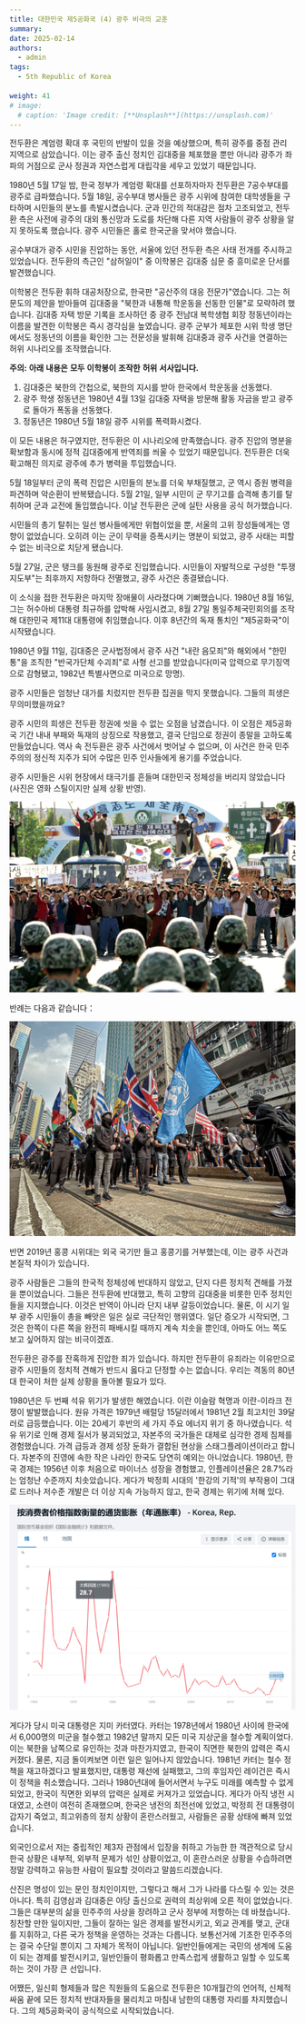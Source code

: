 ```yaml
---
title: 대한민국 제5공화국 (4) 광주 비극의 교훈
summary: 
date: 2025-02-14
authors:
  - admin
tags:
  - 5th Republic of Korea
  
weight: 41
# image:
  # caption: 'Image credit: [**Unsplash**](https://unsplash.com)'
---
```




전두환은 계엄령 확대 후 국민의 반발이 있을 것을 예상했으며, 특히 광주를 중점 관리 지역으로 삼았습니다. 이는 광주 출신 정치인 김대중을 체포했을 뿐만 아니라 광주가 좌파의 거점으로 군사 정권과 자연스럽게 대립각을 세우고 있었기 때문입니다.

1980년 5월 17일 밤, 한국 정부가 계엄령 확대를 선포하자마자 전두환은 7공수부대를 광주로 급파했습니다. 5월 18일, 공수부대 병사들은 광주 시위에 참여한 대학생들을 구타하며 시민들의 분노를 촉발시켰습니다. 군과 민간의 적대감은 점차 고조되었고, 전두환 측은 사전에 광주의 대외 통신망과 도로를 차단해 다른 지역 사람들이 광주 상황을 알지 못하도록 했습니다. 광주 시민들은 홀로 한국군을 맞서야 했습니다.

공수부대가 광주 시민을 진압하는 동안, 서울에 있던 전두환 측은 사태 전개를 주시하고 있었습니다. 전두환의 측근인 "삼허일이" 중 이학봉은 김대중 심문 중 흥미로운 단서를 발견했습니다.

이학봉은 전두환 휘하 대공처장으로, 한국판 "공산주의 대응 전문가"였습니다. 그는 허문도의 제안을 받아들여 김대중을 "북한과 내통해 학운동을 선동한 인물"로 모략하려 했습니다. 김대중 자택 방문 기록을 조사하던 중 광주 전남대 복학생협 회장 정동년이라는 이름을 발견한 이학봉은 즉시 경각심을 높였습니다. 광주 군부가 체포한 시위 학생 명단에서도 정동년의 이름을 확인한 그는 전문성을 발휘해 김대중과 광주 사건을 연결하는 허위 시나리오를 조작했습니다.

**주의:** **아래** **내용은** **모두** **이학봉이** **조작한** **허위** **서사입니다.**

1. 김대중은 북한의 간첩으로, 북한의 지시를 받아 한국에서 학운동을 선동했다.
2. 광주 학생 정동년은 1980년 4월 13일 김대중 자택을 방문해 활동 자금을 받고 광주로 돌아가 폭동을 선동했다.
3. 정동년은 1980년 5월 18일 광주 시위를 폭력화시켰다.

이 모든 내용은 허구였지만, 전두환은 이 시나리오에 만족했습니다. 광주 진압의 명분을 확보함과 동시에 정적 김대중에게 반역죄를 씌울 수 있었기 때문입니다. 전두환은 더욱 확고해진 의지로 광주에 추가 병력을 투입했습니다.

5월 18일부터 군의 폭력 진압은 시민들의 분노를 더욱 부채질했고, 군 역시 증원 병력을 파견하며 악순환이 반복됐습니다. 5월 21일, 일부 시민이 군 무기고를 습격해 총기를 탈취하며 군과 교전에 돌입했습니다. 이날 전두환은 군에 실탄 사용을 공식 허가했습니다.

시민들의 총기 탈취는 일선 병사들에게만 위협이었을 뿐, 서울의 고위 장성들에게는 영향이 없었습니다. 오히려 이는 군이 무력을 증폭시키는 명분이 되었고, 광주 사태는 피할 수 없는 비극으로 치닫게 됐습니다.

5월 27일, 군은 탱크를 동원해 광주로 진입했습니다. 시민들이 자발적으로 구성한 "투쟁 지도부"는 최후까지 저항하다 전멸했고, 광주 사건은 종결됐습니다.

이 소식을 접한 전두환은 마지막 장애물이 사라졌다며 기뻐했습니다. 1980년 8월 16일, 그는 허수아비 대통령 최규하를 압박해 사임시켰고, 8월 27일 통일주체국민회의를 조작해 대한민국 제11대 대통령에 취임했습니다. 이후 8년간의 독재 통치인 "제5공화국"이 시작됐습니다.

1980년 9월 11일, 김대중은 군사법정에서 광주 사건 "내란 음모죄"와 해외에서 "한민통"을 조직한 "반국가단체 수괴죄"로 사형 선고를 받았습니다(미국 압력으로 무기징역으로 감형됐고, 1982년 특별사면으로 미국으로 망명).

광주 시민들은 엄청난 대가를 치렀지만 전두환 집권을 막지 못했습니다. 그들의 희생은 무의미했을까요?

광주 시민의 희생은 전두환 정권에 씻을 수 없는 오점을 남겼습니다. 이 오점은 제5공화국 기간 내내 부패와 독재의 상징으로 작용했고, 결국 단임으로 정권이 종말을 고하도록 만들었습니다. 역사 속 전두환은 광주 사건에서 벗어날 수 없으며, 이 사건은 한국 민주주의의 정신적 지주가 되어 수많은 민주 인사들에게 용기를 주었습니다.

광주 시민들은 시위 현장에서 태극기를 흔들며 대한민국 정체성을 버리지 않았습니다(사진은 영화 스틸이지만 실제 상황 반영).

![](featured.jpg)

반례는 다음과 같습니다：

![](gd.jpg)

반면 2019년 홍콩 시위대는 외국 국기만 들고 홍콩기를 거부했는데, 이는 광주 사건과 본질적 차이가 있습니다.

광주 사람들은 그들의 한국적 정체성에 반대하지 않았고, 단지 다른 정치적 견해를 가졌을 뿐이었습니다. 그들은 전두환에 반대했고, 특히 고향의 김대중을 비롯한 민주 정치인들을 지지했습니다. 이것은 반역이 아니라 단지 내부 갈등이었습니다. 물론, 이 시기 일부 광주 시민들이 총을 빼앗은 일은 실로 극단적인 행위였다. 일단 증오가 시작되면, 그것은 한쪽이 다른 쪽을 완전히 패배시킬 때까지 계속 치솟을 뿐인데, 아마도 어느 쪽도 보고 싶어하지 않는 비극이겠죠.

전두환은 광주를 잔혹하게 진압한 죄가 있습니다. 하지만 전두환이 유죄라는 이유만으로 광주 시민들의 정치적 견해가 반드시 옳다고 단정할 수는 없습니다. 우리는 격동의 80년대 한국이 처한 실제 상황을 돌아볼 필요가 있다.

1980년은 두 번째 석유 위기가 발생한 해였습니다. 이란 이슬람 혁명과 이란-이라크 전쟁이 발발했습니다. 원유 가격은 1979년 배럴당 15달러에서 1981년 2월 최고치인 39달러로 급등했습니다. 이는 20세기 후반의 세 가지 주요 에너지 위기 중 하나였습니다. 석유 위기로 인해 경제 질서가 붕괴되었고, 자본주의 국가들은 대체로 심각한 경제 침체를 경험했습니다. 가격 급등과 경제 성장 둔화가 결합된 현상을 스태그플레이션이라고 합니다. 자본주의 진영에 속한 작은 나라인 한국도 당연히 예외는 아니었습니다. 1980년, 한국 경제는 1956년 이후 처음으로 마이너스 성장을 경험했고, 인플레이션율은 28.7%라는 엄청난 수준까지 치솟았습니다. 게다가 박정희 시대의 '한강의 기적'의 부작용이 그대로 드러나 저수준 개발은 더 이상 지속 가능하지 않고, 한국 경제는 위기에 처해 있다.

![](Korean%20CPI.png)

게다가 당시 미국 대통령은 지미 카터였다. 카터는 1978년에서 1980년 사이에 한국에서 6,000명의 미군을 철수했고 1982년 말까지 모든 미국 지상군을 철수할 계획이었다. 이는 북한을 남쪽으로 유인하는 것과 마찬가지였고, 한국이 직면한 북한의 압력은 즉시 커졌다. 물론, 지금 돌이켜보면 이런 일은 일어나지 않았습니다. 1981년 카터는 철수 정책을 재고하겠다고 발표했지만, 대통령 재선에 실패했고, 그의 후임자인 레이건은 즉시 이 정책을 취소했습니다. 그러나 1980년대에 들어서면서 누구도 미래를 예측할 수 없게 되었고, 한국이 직면한 외부의 압력은 실제로 커져가고 있었습니다. 게다가 아직 냉전 시대였고, 소련이 여전히 존재했으며, 한국은 냉전의 최전선에 있었고, 박정희 전 대통령이 갑자기 죽었고, 최고위층의 정치 상황이 혼란스러웠고, 사람들은 공황 상태에 빠져 있었습니다.

외국인으로서 저는 중립적인 제3자 관점에서 입장을 취하고 가능한 한 객관적으로 당시 한국 상황은 내부적, 외부적 문제가 섞인 상황이었고, 이 혼란스러운 상황을 수습하려면 정말 강력하고 유능한 사람이 필요할 것이라고 말씀드리겠습니다.

산진은 명성이 있는 문인 정치인이지만, 그렇다고 해서 그가 나라를 다스릴 수 있는 것은 아니다. 특히 김영삼과 김대중은 야당 출신으로 권력의 최상위에 오른 적이 없었습니다. 그들은 대부분의 삶을 민주주의 사상을 장려하고 군사 정부에 저항하는 데 바쳤습니다. 칭찬할 만한 일이지만, 그들이 잘하는 일은 경제를 발전시키고, 외교 관계를 맺고, 군대를 지휘하고, 다른 국가 정책을 운영하는 것과는 다릅니다. 보통선거에 기초한 민주주의는 결국 수단일 뿐이지 그 자체가 목적이 아닙니다. 일반인들에게는 국민의 생계에 도움이 되는 경제를 발전시키고, 일반인들이 평화롭고 만족스럽게 생활하고 일할 수 있도록 하는 것이 가장 큰 선입니다.

어쨌든, 일신회 형제들과 많은 직원들의 도움으로 전두환은 10개월간의 언어적, 신체적 싸움 끝에 모든 정치적 반대자들을 물리치고 마침내 남한의 대통령 자리를 차지했습니다. 그의 제5공화국이 공식적으로 시작되었습니다.
